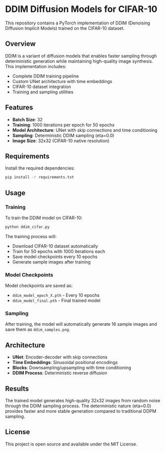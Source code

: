 # DDIM Diffusion Models for CIFAR-10

This repository contains a PyTorch implementation of DDIM (Denoising Diffusion Implicit Models) trained on the CIFAR-10 dataset.

## Overview

DDIM is a variant of diffusion models that enables faster sampling through deterministic generation while maintaining high-quality image synthesis. This implementation includes:

- Complete DDIM training pipeline
- Custom UNet architecture with time embeddings
- CIFAR-10 dataset integration
- Training and sampling utilities

## Features

- **Batch Size**: 32
- **Training**: 1000 iterations per epoch for 50 epochs
- **Model Architecture**: UNet with skip connections and time conditioning
- **Sampling**: Deterministic DDIM sampling (eta=0.0)
- **Image Size**: 32x32 (CIFAR-10 native resolution)

## Requirements

Install the required dependencies:

```bash
pip install -r requirements.txt
```

## Usage

### Training

To train the DDIM model on CIFAR-10:

```bash
python ddim_cifar.py
```

The training process will:
- Download CIFAR-10 dataset automatically
- Train for 50 epochs with 1000 iterations each
- Save model checkpoints every 10 epochs
- Generate sample images after training

### Model Checkpoints

Model checkpoints are saved as:
- `ddim_model_epoch_X.pth` - Every 10 epochs
- `ddim_model_final.pth` - Final trained model

### Sampling

After training, the model will automatically generate 16 sample images and save them as `ddim_samples.png`.

## Architecture

- **UNet**: Encoder-decoder with skip connections
- **Time Embeddings**: Sinusoidal positional encodings
- **Blocks**: Downsampling/upsampling with time conditioning
- **DDIM Process**: Deterministic reverse diffusion

## Results

The trained model generates high-quality 32x32 images from random noise through the DDIM sampling process. The deterministic nature (eta=0.0) provides faster and more stable generation compared to traditional DDPM sampling.

## License

This project is open source and available under the MIT License.
